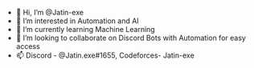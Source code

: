 - 👋 Hi, I’m @Jatin-exe
- 👀 I’m interested in Automation and AI
- 🌱 I’m currently learning Machine Learning
- 💞️ I’m looking to collaborate on Discord Bots with Automation for easy access
- 📫 Discord - @Jatin.exe#1655, Codeforces- Jatin-exe

